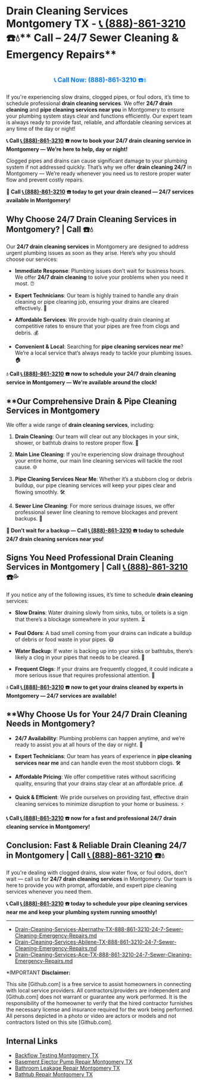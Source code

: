 # Drain Cleaning Services Montgomery TX - [📞 (888)-861-3210](https://plumbing-texas-3210.netlify.app) ☎️💧** Call  – 24/7 Sewer Cleaning & Emergency Repairs**
# 

<p align="center" style="font-size: 1.2em; font-weight: bold; margin: 20px 0;">
  <a href="https://plumbing-texas-3210.netlify.app" target="_blank" style="color: #007BFF; text-decoration: none;">📞 Call Now: (888)-861-3210 ☎️💧</a>
</p>

If you're experiencing slow drains, clogged pipes, or foul odors, it’s time to schedule professional **drain cleaning services**. We offer **24/7 drain cleaning** and **pipe cleaning services near you** in Montgomery to ensure your plumbing system stays clear and functions efficiently. Our expert team is always ready to provide fast, reliable, and affordable cleaning services at any time of the day or night!

**📞 Call [📞 (888)-861-3210](https://plumbing-texas-3210.netlify.app) ☎️ now to book your 24/7 drain cleaning service in Montgomery — We’re here to help, day or night!**

Clogged pipes and drains can cause significant damage to your plumbing system if not addressed quickly. That’s why we offer **drain cleaning 24/7** in Montgomery — We’re ready whenever you need us to restore proper water flow and prevent costly repairs.

**🚨 Call [📞 (888)-861-3210](https://plumbing-texas-3210.netlify.app) ☎️ today to get your drain cleaned — 24/7 services available in Montgomery!**

## **Why Choose 24/7 Drain Cleaning Services in Montgomery? | Call  ☎️💧**

Our **24/7 drain cleaning services** in Montgomery are designed to address urgent plumbing issues as soon as they arise. Here’s why you should choose our services:

- **Immediate Response**: Plumbing issues don’t wait for business hours. We offer **24/7 drain cleaning** to solve your problems when you need it most. ⏰

- **Expert Technicians**: Our team is highly trained to handle any drain cleaning or pipe cleaning job, ensuring your drains are cleared effectively. 🔧

- **Affordable Services**: We provide high-quality drain cleaning at competitive rates to ensure that your pipes are free from clogs and debris. 💰

- **Convenient & Local**: Searching for **pipe cleaning services near me**? We’re a local service that’s always ready to tackle your plumbing issues. 🏠

**💧 Call [📞 (888)-861-3210](https://plumbing-texas-3210.netlify.app) ☎️ now to schedule your **24/7 drain cleaning** service in Montgomery — We’re available around the clock!**

## **Our Comprehensive Drain & Pipe Cleaning Services in Montgomery 

We offer a wide range of **drain cleaning services**, including:

1. **Drain Cleaning**: Our team will clear out any blockages in your sink, shower, or bathtub drains to restore proper flow. 🚿

2. **Main Line Cleaning**: If you’re experiencing slow drainage throughout your entire home, our main line cleaning services will tackle the root cause. 🌐

3. **Pipe Cleaning Services Near Me**: Whether it’s a stubborn clog or debris buildup, our pipe cleaning services will keep your pipes clear and flowing smoothly. 🛠️

4. **Sewer Line Cleaning**: For more serious drainage issues, we offer professional sewer line cleaning to remove blockages and prevent backups. 🚽

**🚨 Don’t wait for a backup — Call [📞 (888)-861-3210](https://plumbing-texas-3210.netlify.app) ☎️ today to schedule **24/7 drain cleaning services** near you!**

## **Signs You Need Professional Drain Cleaning Services in Montgomery | Call [📞 (888)-861-3210](https://plumbing-texas-3210.netlify.app) ☎️💦**

If you notice any of the following issues, it’s time to schedule **drain cleaning** services:

- **Slow Drains**: Water draining slowly from sinks, tubs, or toilets is a sign that there’s a blockage somewhere in your system. ⏳

- **Foul Odors**: A bad smell coming from your drains can indicate a buildup of debris or food waste in your pipes. 😷

- **Water Backup**: If water is backing up into your sinks or bathtubs, there’s likely a clog in your pipes that needs to be cleared. 🚨

- **Frequent Clogs**: If your drains are frequently clogged, it could indicate a more serious issue that requires professional attention. 🔧

**💧 Call [📞 (888)-861-3210](https://plumbing-texas-3210.netlify.app) ☎️ now to get your drains cleaned by experts in Montgomery — 24/7 services are available!**

## **Why Choose Us for Your 24/7 Drain Cleaning Needs in Montgomery? 

- **24/7 Availability**: Plumbing problems can happen anytime, and we’re ready to assist you at all hours of the day or night. 🌙

- **Expert Technicians**: Our team has years of experience in **pipe cleaning services near me** and can handle even the most stubborn clogs. 🛠️

- **Affordable Pricing**: We offer competitive rates without sacrificing quality, ensuring that your drains stay clear at an affordable price. 💰

- **Quick & Efficient**: We pride ourselves on providing fast, effective drain cleaning services to minimize disruption to your home or business. ⚡

**📞 Call [📞 (888)-861-3210](https://plumbing-texas-3210.netlify.app) ☎️ now for a fast and professional **24/7 drain cleaning service** in Montgomery!**

## **Conclusion: Fast & Reliable Drain Cleaning 24/7 in Montgomery | Call [📞 (888)-861-3210](https://plumbing-texas-3210.netlify.app) ☎️💧**

If you're dealing with clogged drains, slow water flow, or foul odors, don't wait — call us for **24/7 drain cleaning services** in Montgomery. Our team is here to provide you with prompt, affordable, and expert pipe cleaning services whenever you need them.

**📞 Call [📞 (888)-861-3210](https://plumbing-texas-3210.netlify.app) ☎️ today to schedule your **pipe cleaning services near me** and keep your plumbing system running smoothly!**

---

- [Drain-Cleaning-Services-Abernathy-TX-888-861-3210-24-7-Sewer-Cleaning-Emergency-Repairs.md](https://github.com/allyoucaneatsushiin/plumbing-texas/blob/main/Drain-Cleaning-Services-Abernathy-TX-888-861-3210-24-7-Sewer-Cleaning-Emergency-Repairs.md)
- [Drain-Cleaning-Services-Abilene-TX-888-861-3210-24-7-Sewer-Cleaning-Emergency-Repairs.md](https://github.com/allyoucaneatsushiin/plumbing-texas/blob/main/Drain-Cleaning-Services-Abilene-TX-888-861-3210-24-7-Sewer-Cleaning-Emergency-Repairs.md)
- [Drain-Cleaning-Services-Ace-TX-888-861-3210-24-7-Sewer-Cleaning-Emergency-Repairs.md](https://github.com/allyoucaneatsushiin/plumbing-texas/blob/main/Drain-Cleaning-Services-Ace-TX-888-861-3210-24-7-Sewer-Cleaning-Emergency-Repairs.md)


*IMPORTANT **Disclaimer:**

This site [Github.com] is a free service to assist homeowners in connecting with local service providers. All contractors/providers are independent and [Github.com] does not warrant or guarantee any work performed. It is the responsibility of the homeowner to verify that the hired contractor furnishes the necessary license and insurance required for the work being performed. All persons depicted in a photo or video are actors or models and not contractors listed on this site [Github.com].


## Internal Links
- [Backflow Testing Montgomery TX](https://github.com/allyoucaneatsushiin/plumbing-texas/blob/main/Backflow-Testing-Montgomery-TX-888-861-3210-Prevention-Same-Day-Service-Available-24-7.md)
- [Basement Ejector Pump Repair Montgomery TX](https://github.com/allyoucaneatsushiin/plumbing-texas/blob/main/Basement-Ejector-Pump-Repair-Montgomery-TX-888-861-3210-Same-Day-Service-for-Urgent-Repairs-24-7.md)
- [Bathroom Leakage Repair Montgomery TX](https://github.com/allyoucaneatsushiin/plumbing-texas/blob/main/Bathroom-Leakage-Repair-Montgomery-TX-888-861-3210-Fix-Leaks-Fast-Avoid-Damage-24-7.md)
- [Bathtub Repair Montgomery TX](https://github.com/allyoucaneatsushiin/plumbing-texas/blob/main/Bathtub-Repair-Montgomery-TX-888-861-3210-Replacement-Same-Day-Service-to-Restore-Your-Tub-24-7.md)
